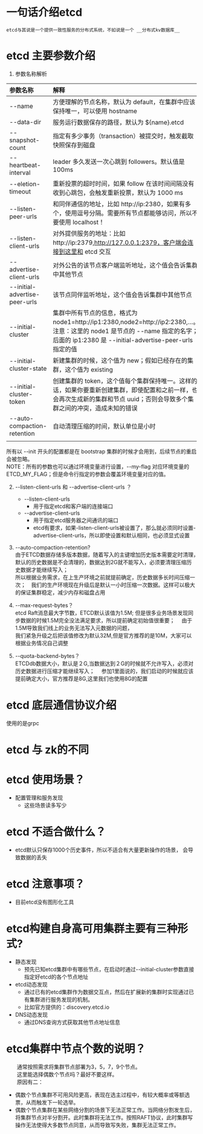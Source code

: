 # 一句话介绍etcd 
    etcd与其说是一个提供一致性服务的分布式系统，不如说是一个 __分布式kv数据库__

# etcd 主要参数介绍  
1. 参数名称解析 

|参数名称|解释|  
|:---|:---| 
|--name|方便理解的节点名称，默认为 default，在集群中应该保持唯一，可以使用 hostname|
|--data-dir|服务运行数据保存的路径，默认为 ${name}.etcd|
|--snapshot-count|指定有多少事务（transaction）被提交时，触发截取快照保存到磁盘|
|--heartbeat-interval|leader 多久发送一次心跳到 followers。默认值是 100ms|
|--eletion-timeout|重新投票的超时时间，如果 follow 在该时间间隔没有收到心跳包，会触发重新投票，默认为 1000 ms|
|--listen-peer-urls|和同伴通信的地址，比如 http://ip:2380，如果有多个，使用逗号分隔。需要所有节点都能够访问，所以不要使用 localhost！|
|--listen-client-urls|对外提供服务的地址：比如 http://ip:2379,http://127.0.0.1:2379，客户端会连接到这里和 etcd 交互|
|--advertise-client-urls|对外公告的该节点客户端监听地址，这个值会告诉集群中其他节点|
|--initial-advertise-peer-urls|该节点同伴监听地址，这个值会告诉集群中其他节点|
|--initial-cluster|集群中所有节点的信息，格式为 node1=http://ip1:2380,node2=http://ip2:2380,…。注意：这里的 node1 是节点的 --name 指定的名字；后面的 ip1:2380 是 --initial-advertise-peer-urls 指定的值|
|--initial-cluster-state|新建集群的时候，这个值为 new；假如已经存在的集群，这个值为 existing|
|--initial-cluster-token|创建集群的 token，这个值每个集群保持唯一。这样的话，如果你要重新创建集群，即使配置和之前一样，也会再次生成新的集群和节点 uuid；否则会导致多个集群之间的冲突，造成未知的错误|
|--auto-compaction-retention|自动清理压缩的时间，默认单位是小时|
|||


所有以 --init 开头的配置都是在 bootstrap 集群的时候才会用到，后续节点的重启会被忽略。  
NOTE：所有的参数也可以通过环境变量进行设置，--my-flag 对应环境变量的 ETCD_MY_FLAG；但是命令行指定的参数会覆盖环境变量对应的值。

2. --listen-client-urls  和  --advertise-client-urls ？
    - --listen-client-urls
        - 用于指定etcd和客户端的连接端口
    - --advertise-client-urls  
        - 用于指定etcd服务器之间通讯的端口 
        - etcd有要求，如果-listen-client-urls被设置了，那么就必须同时设置-advertise-client-urls，所以即使设置和默认相同，也必须显式设置

3. --auto-compaction-retention?  
由于ETCD数据存储多版本数据，随着写入的主键增加历史版本需要定时清理，　默认的历史数据是不会清理的，数据达到2G就不能写入，必须要清理压缩历史数据才能继续写入；  
所以根据业务需求，在上生产环境之前就提前确定，历史数据多长时间压缩一次；　我们的生产环境现在升级后是默认一小时压缩一次数据。这样可以极大的保证集群稳定，减少内存和磁盘占用

4. --max-request-bytes？  
etcd Raft消息最大字节数，ETCD默认该值为1.5M; 但是很多业务场景发现同步数据的时候1.5M完全没法满足要求，所以提前确定初始值很重要；　
由于1.5M导致我们线上的业务无法写入元数据的问题，  
我们紧急升级之后把该值修改为默认32M,但是官方推荐的是10M，大家可以根据业务情况自己调整

5. --quota-backend-bytes？  
ETCDdb数据大小，默认是２G,当数据达到２G的时候就不允许写入，必须对历史数据进行压缩才能继续写入；　
参加1里面说的，我们启动的时候就应该提前确定大小，官方推荐是8G,这里我们也使用8G的配置


# etcd 底层通信协议介绍 
使用的是grpc  

# etcd 与 zk的不同 


# etcd 使用场景？  
- 配置管理和服务发现
    - 这些场景读多写少

# etcd 不适合做什么？  
- etcd默认只保存1000个历史事件，所以不适合有大量更新操作的场景， 会导致数据的丢失 

# etcd 注意事项？  
- 目前etcd没有图形化工具  

# etcd构建自身高可用集群主要有三种形式?  
- 静态发现
    - 预先已知etcd集群中有哪些节点，在启动时通过--initial-cluster参数直接指定好etcd的各个节点地址  
- etcd动态发现 
    - 通过已有的etcd集群作为数据交互点，然后在扩展新的集群时实现通过已有集群进行服务发现的机制。
    - 比如官方提供的：discovery.etcd.io
- DNS动态发现
    - 通过DNS查询方式获取其他节点地址信息

# etcd集群中节点个数的说明？ 
&ensp;&ensp;&ensp;&ensp;通常按照需求将集群节点部署为3，5，7，9个节点。  
&ensp;&ensp;&ensp;&ensp;这里能选择偶数个节点吗？最好不要这样。  
&ensp;&ensp;&ensp;&ensp;原因有二：
- 偶数个节点集群不可用风险更高，表现在选主过程中，有较大概率或等额选票，从而触发下一轮选举。
- 偶数个节点集群在某些网络分割的场景下无法正常工作。当网络分割发生后，将集群节点对半分割开。此时集群将无法工作。按照RAFT协议，此时集群写操作无法使得大多数节点同意，从而导致写失败，集群无法正常工作。
